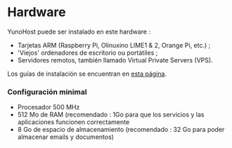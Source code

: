 # Hardware

YunoHost puede ser instalado en este hardware :
- Tarjetas ARM (Raspberry Pi, Olinuxino LIME1 & 2, Orange Pi, etc.) ;
- 'Viejos' ordenadores de escritorio ou portátiles ;
- Servidores remotos, también llamado Virtual Private Servers (VPS).

Los guías de instalación se encuentran en [esta página](/install).

### Configuración minimal

* Procesador 500 MHz
* 512 Mo de RAM (recomendado : 1Go para que los servicios y las aplicaciones funcionen correctamente
* 8 Go de espacio de almacenamiento (recomendado : 32 Go para poder almacenar emails y documentos)
